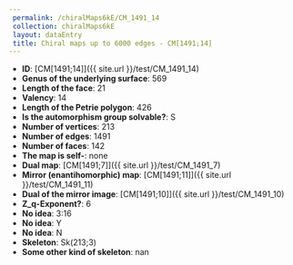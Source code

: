 ```yaml
--- 
 permalink: /chiralMaps6kE/CM_1491_14 
 collection: chiralMaps6kE
 layout: dataEntry
 title: Chiral maps up to 6000 edges - CM[1491;14]
---
```


- **ID**: [CM[1491;14]]({{ site.url }}/test/CM_1491_14)
- **Genus of the underlying surface**: 569
- **Length of the face**: 21
- **Valency**: 14
- **Length of the Petrie polygon**: 426
- **Is the automorphism group solvable?**: S
- **Number of vertices**: 213
- **Number of edges**: 1491
- **Number of faces**: 142
- **The map is self-**: none
- **Dual map**: [CM[1491;7]]({{ site.url }}/test/CM_1491_7)
- **Mirror (enantihomorphic) map**: [CM[1491;11]]({{ site.url }}/test/CM_1491_11)
- **Dual of the mirror image**: [CM[1491;10]]({{ site.url }}/test/CM_1491_10)
- **Z_q-Exponent?**: 6
- **No idea**:  3:16
- **No idea**: Y
- **No idea**: N
- **Skeleton**: Sk(213;3)
- **Some other kind of skeleton**: nan
